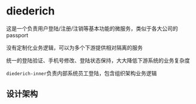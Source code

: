 # diederich

这是一个负责用户登陆/注册/注销等基本功能的微服务，类似于各大公司的passport

没有定制化业务逻辑，可以为多个下游提供相对隔离的服务

统一的登陆验证、手机号修改、登陆状态保持，大大降低下游系统的业务复杂度

`diederich-inner`负责内部系统员工登陆，包含组织架构业务逻辑

## 设计架构